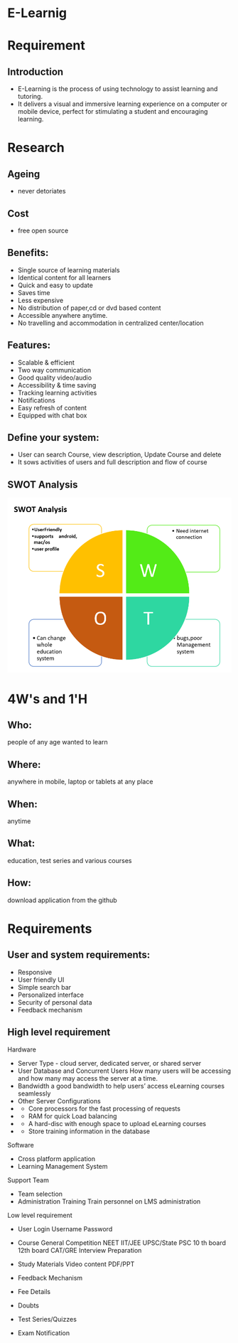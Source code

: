 # E-Learnig
# Requirement
## Introduction
* E-Learning is the process of using technology to assist learning and tutoring.
* It delivers a visual and immersive learning experience on a computer or mobile device, perfect for stimulating a student and encouraging learning.
# Research
## Ageing
* never detoriates
## Cost
* free open source 
## Benefits:
* Single source of learning materials
* Identical content for all learners
* Quick and easy to update 
* Saves time
* Less expensive
* No distribution of paper,cd or dvd based content
* Accessible anywhere anytime.
* No travelling and accommodation in centralized center/location

## Features:
* Scalable & efficient
* Two way communication
* Good quality video/audio
* Accessibility & time saving 
* Tracking learning activities
* Notifications
* Easy refresh of content
* Equipped with chat box

## Define your system:
* User can search Course, view description, Update Course and delete 
* It sows activities of users and full description and flow of course

## SWOT Analysis 
![SWOT-Analysis](Requirements/SWOT.png)


 



# 4W's and 1'H

## Who: 
people of any age wanted to learn

## Where: 
anywhere in mobile, laptop or tablets at any place

## When: 
anytime

## What: 
education, test series and various courses

## How: 
download application from the github

# Requirements

## User and system requirements:
* Responsive
* User friendly UI
* Simple search bar
* Personalized interface
* Security of personal data
* Feedback mechanism

## High level requirement


Hardware	
* Server Type	- cloud server, dedicated server, or shared server
* User Database and Concurrent Users	How many users will be accessing and how many may access the server at a time.
* Bandwidth	a good bandwidth to help users’ access eLearning courses seamlessly
* Other Server Configurations
* * Core processors for the fast processing of requests
* * RAM for quick Load balancing
* * A hard-disc with enough space to upload eLearning courses
* * Store training information in the database

Software

* Cross platform application
* Learning Management System

Support Team	
* Team selection
* Administration Training	Train personnel on LMS administration


Low level requirement

*	User Login		    Username
				            Password

*	Course			      General Competition
				            NEET
				            IIT/JEE
				            UPSC/State PSC
				            10 th board
				            12th board
				            CAT/GRE
				            Interview Preparation

*	Study Materials 	Video content
				            PDF/PPT

*	Feedback Mechanism
*	Fee Details
*	Doubts
*	Test Series/Quizzes
*	Exam Notification
